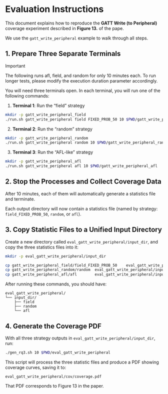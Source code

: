 # Evaluation Instructions
This document explains how to reproduce the **GATT Write (to Peripheral)** coverage experiment described in **Figure 13.** of the pape. 

We use the `gatt_write_peripheral` example to walk through all steps.

## 1. Prepare Three Separate Terminals
> [!IMPORTANT]
The following runs afl, field, and random for only 10 minutes each. To run longer tests, please modify the execution duration parameter accordingly.

You will need three terminals open. In each terminal, you will run one of the following commands:

1. **Terminal 1**: Run the “field” strategy
```bash
mkdir -p gatt_write_peripheral_field
./run.sh gatt_write_peripheral field FIXED_PROB_50 10 $PWD/gatt_write_peripheral_field
```

2. **Terminal 2**: Run the “random” strategy
```bash
mkdir -p gatt_write_peripheral_random
./run.sh gatt_write_peripheral random 10 $PWD/gatt_write_peripheral_random
```

3. **Terminal 3**: Run the “AFL-like” strategy
```bash
mkdir -p gatt_write_peripheral_afl
./run.sh gatt_write_peripheral afl 10 $PWD/gatt_write_peripheral_afl
```

## 2. Stop the Processes and Collect Coverage Data

After 10 minutes, each of them will automatically generate a statistics file and terminate.

Each output directory will now contain a statistics file (named by strategy: `field_FIXED_PROB_50`, `random`, or `afl`).

## 3. Copy Statistic Files to a Unified Input Directory

Create a new directory called `eval_gatt_write_peripheral/input_dir`, and copy the three statistics files into it:

```bash
mkdir -p eval_gatt_write_peripheral/input_dir

cp gatt_write_peripheral_field/field_FIXED_PROB_50    eval_gatt_write_peripheral/input_dir/field
cp gatt_write_peripheral_random/random  eval_gatt_write_peripheral/input_dir
cp gatt_write_peripheral_afl/afl        eval_gatt_write_peripheral/input_dir
````

After running these commands, you should have:

```
eval_gatt_write_peripheral/
└── input_dir/
    ├── field
    ├── random
    └── afl
```

## 4. Generate the Coverage PDF

With all three strategy outputs in `eval_gatt_write_peripheral/input_dir`, run:

```bash
./gen_rq3.sh 10 $PWD/eval_gatt_write_peripheral 
```

This script will process the three statistic files and produce a PDF showing coverage curves, saving it to:

```
eval_gatt_write_peripheral/cov/coverage.pdf
```

That PDF corresponds to Figure 13 in the paper.




